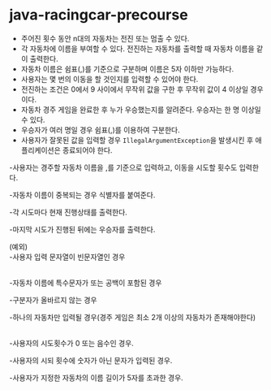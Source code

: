 # java-racingcar-precourse
- 주어진 횟수 동안 n대의 자동차는 전진 또는 멈출 수 있다.
- 각 자동차에 이름을 부여할 수 있다. 전진하는 자동차를 출력할 때 자동차 이름을 같이 출력한다.
- 자동차 이름은 쉼표(,)를 기준으로 구분하며 이름은 5자 이하만 가능하다.
- 사용자는 몇 번의 이동을 할 것인지를 입력할 수 있어야 한다.
- 전진하는 조건은 0에서 9 사이에서 무작위 값을 구한 후 무작위 값이 4 이상일 경우이다.
- 자동차 경주 게임을 완료한 후 누가 우승했는지를 알려준다. 우승자는 한 명 이상일 수 있다.
- 우승자가 여러 명일 경우 쉼표(,)를 이용하여 구분한다.
- 사용자가 잘못된 값을 입력할 경우 `IllegalArgumentException`을 발생시킨 후 애플리케이션은 종료되어야 한다.

-사용자는 경주할 자동차 이름을 ,를 기준으로 입력하고, 이동을 시도할 횟수도 입력한다.

-자동차 이름이 중복되는 경우 식별자를 붙여준다.

-각 시도마다 현재 진행상태를 출력한다. 

-마지막 시도가 진행된 뒤에는 우승자를 출력한다.

(예외) </br>
-사용자 입력 문자열이 빈문자열인 경우</br></br>

-자동차 이름에 특수문자가 또는 공백이 포함된 경우

-구분자가 올바르지 않는 경우

-하나의 자동차만 입력될 경우(경주 게임은 최소 2개 이상의 자동차가 존재해야한다)</br></br>

-사용자의 시도횟수가 0 또는 음수인 경우.

-사용자의 시되 횟수에 숫자가 아닌 문자가 입력된 경우.

-사용자가 지정한 자동차의 이름 길이가 5자를 초과한 경우.</br>

